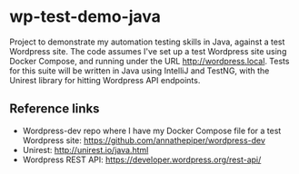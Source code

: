 # wp-test-demo-java
Project to demonstrate my automation testing skills in Java, against a test Wordpress site. The code assumes I've set up a test Wordpress site using Docker Compose, and running under the URL http://wordpress.local. Tests for this suite will be written in Java using IntelliJ and TestNG, with the Unirest library for hitting Wordpress API endpoints.

## Reference links
* Wordpress-dev repo where I have my Docker Compose file for a test Wordpress site: https://github.com/annathepiper/wordpress-dev
* Unirest: http://unirest.io/java.html
* Wordpress REST API: https://developer.wordpress.org/rest-api/
